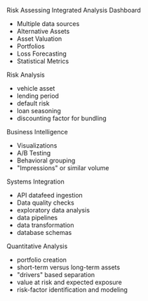 Risk Assessing Integrated Analysis Dashboard

- Multiple data sources
- Alternative Assets
- Asset Valuation
- Portfolios
- Loss Forecasting
- Statistical Metrics



Risk Analysis

- vehicle asset
- lending period
- default risk
- loan seasoning
- discounting factor for bundling

Business Intelligence

- Visualizations
- A/B Testing
- Behavioral grouping
- "Impressions" or similar volume

Systems Integration

- API datafeed ingestion
- Data quality checks
- exploratory data analysis
- data pipelines
- data transformation
- database schemas

Quantitative Analysis

- portfolio creation
- short-term versus long-term assets
- "drivers" based separation
- value at risk and expected exposure
- risk-factor identification and modeling